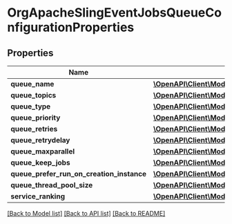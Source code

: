 # OrgApacheSlingEventJobsQueueConfigurationProperties

## Properties
Name | Type | Description | Notes
------------ | ------------- | ------------- | -------------
**queue_name** | [**\OpenAPI\Client\Model\ConfigNodePropertyString**](ConfigNodePropertyString.md) |  | [optional] 
**queue_topics** | [**\OpenAPI\Client\Model\ConfigNodePropertyArray**](ConfigNodePropertyArray.md) |  | [optional] 
**queue_type** | [**\OpenAPI\Client\Model\ConfigNodePropertyDropDown**](ConfigNodePropertyDropDown.md) |  | [optional] 
**queue_priority** | [**\OpenAPI\Client\Model\ConfigNodePropertyDropDown**](ConfigNodePropertyDropDown.md) |  | [optional] 
**queue_retries** | [**\OpenAPI\Client\Model\ConfigNodePropertyInteger**](ConfigNodePropertyInteger.md) |  | [optional] 
**queue_retrydelay** | [**\OpenAPI\Client\Model\ConfigNodePropertyInteger**](ConfigNodePropertyInteger.md) |  | [optional] 
**queue_maxparallel** | [**\OpenAPI\Client\Model\ConfigNodePropertyFloat**](ConfigNodePropertyFloat.md) |  | [optional] 
**queue_keep_jobs** | [**\OpenAPI\Client\Model\ConfigNodePropertyBoolean**](ConfigNodePropertyBoolean.md) |  | [optional] 
**queue_prefer_run_on_creation_instance** | [**\OpenAPI\Client\Model\ConfigNodePropertyBoolean**](ConfigNodePropertyBoolean.md) |  | [optional] 
**queue_thread_pool_size** | [**\OpenAPI\Client\Model\ConfigNodePropertyInteger**](ConfigNodePropertyInteger.md) |  | [optional] 
**service_ranking** | [**\OpenAPI\Client\Model\ConfigNodePropertyInteger**](ConfigNodePropertyInteger.md) |  | [optional] 

[[Back to Model list]](../README.md#documentation-for-models) [[Back to API list]](../README.md#documentation-for-api-endpoints) [[Back to README]](../README.md)


